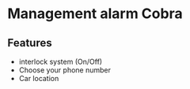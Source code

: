 # Management alarm Cobra

## Features
- interlock system (On/Off)
- Choose your phone number 
- Car location